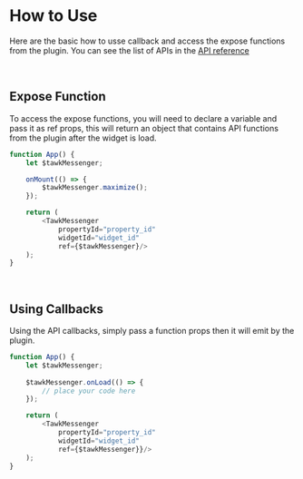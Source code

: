 # How to Use

Here are the basic how to usse callback and access the expose functions from the plugin. You can
see the list of APIs in the [API reference](api-reference.md)

<br/>

## Expose Function
To access the expose functions, you will need to declare a variable and pass it as ref props, this
will return an object that contains API functions from the plugin after the widget is load.

```js
function App() {
    let $tawkMessenger;

    onMount(() => {
        $tawkMessenger.maximize();
    });

    return (
        <TawkMessenger
            propertyId="property_id"
            widgetId="widget_id"
            ref={$tawkMessenger}/>
    );
}
```

<br/>

## Using Callbacks
Using the API callbacks, simply pass a function props then it will emit by the plugin.

```js
function App() {
    let $tawkMessenger;
    
    $tawkMessenger.onLoad(() => {
        // place your code here
    });

    return (
        <TawkMessenger
            propertyId="property_id"
            widgetId="widget_id"
            ref={$tawkMessenger}}/>
    );
}
```
